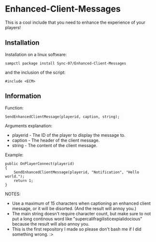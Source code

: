 # Enhanced-Client-Messages

This is a cool include that you need to enhance the experience of your players!

## Installation

Installation on a linux software:
```
sampctl package install Sync-07/Enhanced-Client-Messages
```

and the inclusion of the script:
```pawn
#include <ECM>
```

## Information

Function: 
```pawn
SendEnhancedClientMessage(playerid, caption, string);
```

Arguments explanation:
- playerid - The ID of the player to display the message to.
- caption - The header of the client message.
- string - The content of the client message.

Example:

```pawn
public OnPlayerConnect(playerid)
{
    SendEnhancedClientMessage(playerid, "Notification", "Hello world.");
    return 1;
}
```

NOTES:
- Use a maximum of 15 characters when captioning an enhanced client message, or it will be disorted. (And the result will annoy you.)
- The main string doesn't require character count, but make sure to not put a long continous word like "supercalifragilisticexpialidocious" because the result will also annoy you.
- This is the first repository I made so please don't bash me if I did something wrong. :>
